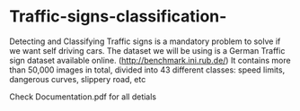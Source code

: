 # Traffic-signs-classification-
Detecting and Classifying Traffic signs is a mandatory problem to solve if we want self driving cars.
The dataset we will be using is a German Traffic sign dataset available online. (http://benchmark.ini.rub.de/)
It contains more than 50,000 images in total, divided into 43 different classes: speed limits, dangerous curves, slippery road, etc

Check Documentation.pdf for all detials 
